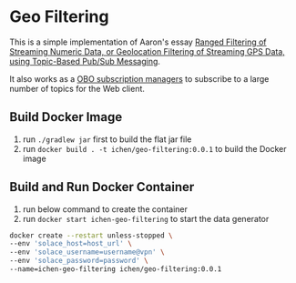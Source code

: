 # Geo Filtering

This is a simple implementation of Aaron's essay [Ranged Filtering of Streaming Numeric Data, or Geolocation Filtering of Streaming GPS Data, using Topic-Based Pub/Sub Messaging](http://worldcomp-proceedings.com/proc/p2016/ICM3967.pdf).

It also works as a [OBO subscription managers](https://docs.solace.com/API/API-Developer-Guide/Managing-Subscriptions.htm#Manage-On-Behalf) to subscribe to a large number of topics for the Web client.

## Build Docker Image

1. run `./gradlew jar` first to build the flat jar file
2. run `docker build . -t ichen/geo-filtering:0.0.1` to build the Docker image

## Build and Run Docker Container

1. run below command to create the container
1. run `docker start ichen-geo-filtering` to start the data generator

```bash
docker create --restart unless-stopped \
--env 'solace_host=host_url' \
--env 'solace_username=username@vpn' \
--env 'solace_password=password' \
--name=ichen-geo-filtering ichen/geo-filtering:0.0.1
```

